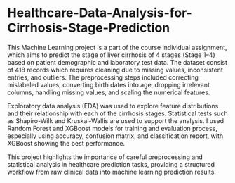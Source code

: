 # Healthcare-Data-Analysis-for-Cirrhosis-Stage-Prediction

This Machine Learning project is a part of the course individual assignment, which aims to predict the stage of liver cirrhosis of 4 stages (Stage 1–4) based on patient demographic and laboratory test data. The dataset consist of 418 records which requires cleaning due to missing values, inconsistent entries, and outliers. The preprocessing steps included correcting mislabeled values, converting birth dates into age, dropping irrelevant columns, handling missing values, and scaling the numerical features.  

Exploratory data analysis (EDA) was used to explore feature distributions and their relationship with each of the cirrhosis stages. Statistical tests such as Shapiro-Wilk and Kruskal-Wallis are used to support the analysis. I used Random Forest and XGBoost models for training and evaluation process, especially using accuracy, confusion matrix, and classification report, with XGBoost showing the best performance.  

This project highlights the importance of careful preprocessing and statistical analysis in healthcare prediction tasks, providing a structured workflow from raw clinical data into machine learning prediction results.
